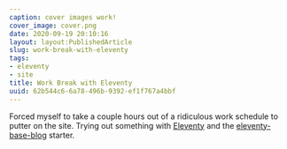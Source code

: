 ```yaml
---
caption: cover images work!
cover_image: cover.png
date: 2020-09-19 20:10:16
layout: layout:PublishedArticle
slug: work-break-with-eleventy
tags:
- eleventy
- site
title: Work Break with Eleventy
uuid: 62b544c6-6a78-496b-9392-ef1f767a4bbf
---
```


[Eleventy]: https://11ty.dev
[eleventy-base-blog]: https://github.com/11ty/eleventy-base-blog

Forced myself to take a couple hours out of a ridiculous work schedule to putter on the site.
Trying out something with [Eleventy][] and the [eleventy-base-blog][] starter.